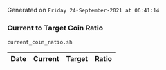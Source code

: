 Generated on `Friday 24-September-2021 at 06:41:14`

### Current to Target Coin Ratio
`current_coin_ratio.sh`

Date|Current|Target|Ratio
---|---|---|---
